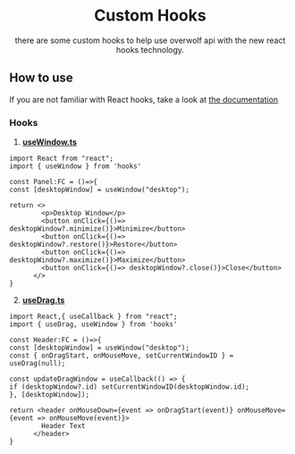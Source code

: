 <h1 align="center">
  Custom Hooks
</h1>
<p align="center">
there are some custom hooks to help use overwolf api with the new react hooks technology.
</p>

## How to use
 If you are not familiar with React hooks, take a look at [the documentation](https://reactjs.org/docs/hooks-intro.html)

### Hooks
1. [**useWindow.ts**](https://github.com/AlbericoD/overwolf-modern-react-boilerplate/blob/master/src/hooks/useWindow.ts)

  ```TSX
import React from "react";
import { useWindow } from 'hooks'

const Panel:FC = ()=>{
const [desktopWindow] = useWindow("desktop");

return <>
          <p>Desktop Window</p>
          <button onClick={()=> desktopWindow?.minimize()}>Minimize</button>
          <button onClick={()=> desktopWindow?.restore()}>Restore</button>
          <button onClick={()=> desktopWindow?.maximize()}>Maximize</button>
          <button onClick={()=> desktopWindow?.close()}>Close</button>
        </>
 }
  ```
2. [**useDrag.ts**](https://github.com/AlbericoD/overwolf-modern-react-boilerplate/blob/master/src/hooks/useDrag.ts)

  ```TSX
import React,{ useCallback } from "react";
import { useDrag, useWindow } from 'hooks'

const Header:FC = ()=>{
const [desktopWindow] = useWindow("desktop");
const { onDragStart, onMouseMove, setCurrentWindowID } = useDrag(null);

const updateDragWindow = useCallback(() => {
  if (desktopWindow?.id) setCurrentWindowID(desktopWindow.id);
}, [desktopWindow]);

return <header onMouseDown={event => onDragStart(event)} onMouseMove={event => onMouseMove(event)}> 
          Header Text
        </header>
}
  ```
